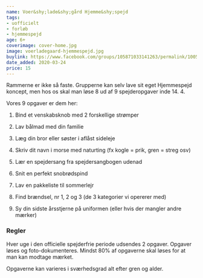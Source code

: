 ```yaml
---
name: Voer&shy;lade&shy;gård Hjemme&shy;spejd
tags:
- uofficielt
- forløb
- hjemmespejd
age: 6+
coverimage: cover-home.jpg
image: voerladegaard-hjemmespejd.jpg
buylink: https://www.facebook.com/groups/105871033141263/permalink/1005253649869659/
date_added: 2020-03-24
price: 15
---
```

Rammerne er ikke så faste. Grupperne kan selv lave sit eget Hjemmespejd koncept, men hos os skal man løse 8 ud af 9 spejderopgaver inde 14. 4.

Vores 9 opgaver er dem her:

1. Bind et venskabsknob med 2 forskellige strømper

2. Lav bålmad med din familie

3. Læg din bror eller søster i aflåst sideleje

4. Skriv dit navn i morse med naturting (fx kogle = prik, gren = streg osv)

5. Lær en spejdersang fra spejdersangbogen udenad

6. Snit en perfekt snobrødspind

7. Lav en pakkeliste til sommerlejr

8. Find brændsel, nr 1, 2 og 3 (de 3 kategorier vi opererer med)

9. Sy din sidste årsstjerne på uniformen (eller hvis der mangler andre mærker)

### Regler

Hver uge i den officielle spejderfrie periode udsendes 2 opgaver. Opgaver løses og foto-dokumenteres.
Mindst 80% af opgaverne skal løses for at man kan modtage mærket.

Opgaverne kan varieres i sværhedsgrad alt efter gren og alder.
